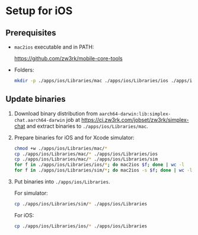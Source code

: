 # Setup for iOS

## Prerequisites

- `mac2ios` executable and in PATH:

  https://github.com/zw3rk/mobile-core-tools

- Folders:

  ```sh
  mkdir -p ./apps/ios/Libraries/mac ./apps/ios/Libraries/ios ./apps/ios/Libraries/sim
  ```

## Update binaries

1. Download binary distribution from `aarch64-darwin:lib:simplex-chat.aarch64-darwin` job at
https://ci.zw3rk.com/jobset/zw3rk/simplex-chat
and extract binaries to `./apps/ios/Libraries/mac`.

2. Prepare binaries for iOS and for Xcode simulator:

    ```sh
    chmod +w ./apps/ios/Libraries/mac/*
    cp ./apps/ios/Libraries/mac/* ./apps/ios/Libraries/ios
    cp ./apps/ios/Libraries/mac/* ./apps/ios/Libraries/sim
    for f in ./apps/ios/Libraries/ios/*; do mac2ios $f; done | wc -l
    for f in ./apps/ios/Libraries/sim/*; do mac2ios -s $f; done | wc -l
    ```

3. Put binaries into `./apps/ios/Libraries`.

    For simulator:

    ```sh
    cp ./apps/ios/Libraries/sim/* ./apps/ios/Libraries
    ```

    For iOS:

    ```sh
    cp ./apps/ios/Libraries/ios/* ./apps/ios/Libraries
    ```
